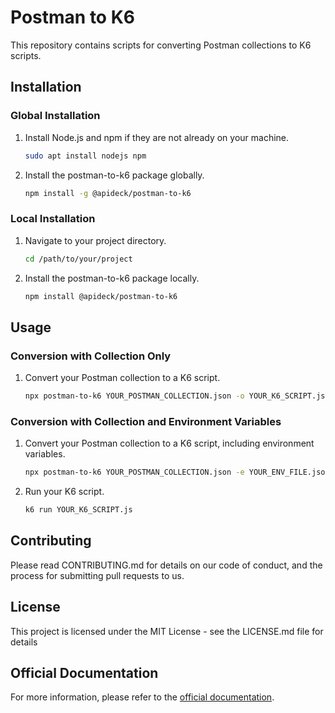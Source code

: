 # Postman to K6

This repository contains scripts for converting Postman collections to K6 scripts.

## Installation

### Global Installation

1. Install Node.js and npm if they are not already on your machine.
    ```bash
    sudo apt install nodejs npm
    ```

2. Install the postman-to-k6 package globally.
    ```bash
    npm install -g @apideck/postman-to-k6
    ```

### Local Installation

1. Navigate to your project directory.
    ```bash
    cd /path/to/your/project
    ```

2. Install the postman-to-k6 package locally.
    ```bash
    npm install @apideck/postman-to-k6
    ```

## Usage

### Conversion with Collection Only

1. Convert your Postman collection to a K6 script.
    ```bash
    npx postman-to-k6 YOUR_POSTMAN_COLLECTION.json -o YOUR_K6_SCRIPT.js
    ```

### Conversion with Collection and Environment Variables

1. Convert your Postman collection to a K6 script, including environment variables.
    ```bash
    npx postman-to-k6 YOUR_POSTMAN_COLLECTION.json -e YOUR_ENV_FILE.json -o YOUR_K6_SCRIPT.js
    ```

2. Run your K6 script.
    ```bash
    k6 run YOUR_K6_SCRIPT.js
    ```

## Contributing

Please read CONTRIBUTING.md for details on our code of conduct, and the process for submitting pull requests to us.

## License

This project is licensed under the MIT License - see the LICENSE.md file for details

## Official Documentation

For more information, please refer to the [official documentation](https://www.npmjs.com/package/@apideck/postman-to-k6).